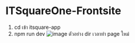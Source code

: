 # ITSquareOne-Frontsite
1. cd เข้า itsquare-app
2. npm run dev
   ![image](https://github.com/user-attachments/assets/e6d06153-b643-49e9-9555-ae1d79f78e79)
ตัวอย่าง dir เวลาทำ page ใหม่
